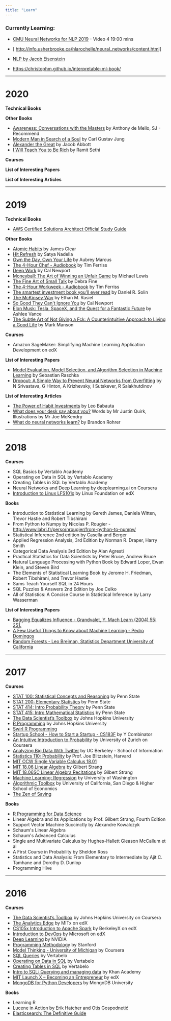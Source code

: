 ```yaml
---
title: "Learn"
---
```


### Currently Learning:

- [CMU Neural Networks for NLP 2019](https://www.youtube.com/playlist?list=PL8PYTP1V4I8Ajj7sY6sdtmjgkt7eo2VMs) - Video 4 19:00 mins




- [ http://info.usherbrooke.ca/hlarochelle/neural_networks/content.html]

- [NLP by Jacob Eisenstein](https://github.com/jacobeisenstein/gt-nlp-class/blob/master/notes/eisenstein-nlp-notes.pdf)
- https://christophm.github.io/interpretable-ml-book/
___


# 2020

**Technical Books**

**Other Books**
- [Awareness: Conversations with the Masters](https://www.amazon.com/Awareness-Conversations-SJ-Anthony-Mello-ebook/dp/B005GFBP6W) by Anthony de Mello, SJ - Recommend
- [Modern Man in Search of a Soul](https://www.amazon.com/dp/B005KK7VEI) by Carl Gustav Jung
- [Alexander the Great](https://www.amazon.com/dp/B004UJ08MW) by Jacob Abbott
- [I Will Teach You to Be Rich](https://www.amazon.com/Will-Teach-You-Be-Rich/dp/0761147489) by Ramit Sethi

**Courses**

**List of Interesting Papers**

**List of Interesting Articles**

___

# 2019

**Technical Books**
- [AWS Certified Solutions Architect Official Study Guide](https://www.amazon.com/Certified-Solutions-Architect-Official-Study-ebook/dp/B01M6W6WYD/)



**Other Books**
- [Atomic Habits](https://www.amazon.com/Atomic-Habits-Proven-Build-Break/dp/0735211299/) by James Clear
- [Hit Refresh](https://www.amazon.com/Hit-Refresh-Rediscover-Microsofts-Everyone-ebook/dp/B01HOT5SQA) by Satya Nadella
- [Own the Day, Own Your Life](https://www.amazon.com/dp/B072HLS5QJ/) by Aubrey Marcus
- [The 4-Hour Chef - Audiobook](https://tim.blog/2013/09/10/free-4-hour-chef-audiobook-download/) by Tim Ferriss
- [Deep Work](https://www.amazon.com/dp/B00X47ZVXM/) by Cal Newport
- [Moneyball: The Art of Winning an Unfair Game](https://www.amazon.com/dp/B000RH0C8G) by Michael Lewis
- [The Fine Art of Small Talk](https://www.amazon.com/dp/B000JMKSGK/) by Debra Fine
- [The 4-Hour Workweek - Audiobook](https://www.amazon.com/4-Hour-Workweek-Anywhere-Expanded-Updated/dp/B0031KN6T8) by Tim Ferriss
- [The smartest investment book you'll ever read](https://www.amazon.com/dp/B00389UV5E) by Daniel R. Solin
- [The McKinsey Way](https://www.amazon.com/dp/B000FA5KX2) by Ethan M. Rasiel
- [So Good They Can't Ignore You](https://www.amazon.com/dp/B0076DDBJ6) by Cal Newport
- [Elon Musk: Tesla, SpaceX, and the Quest for a Fantastic Future](https://www.amazon.com/dp/B00KVI76ZS) by Ashlee Vance
- [The Subtle Art of Not Giving a Fck: A Counterintuitive Approach to Living a Good Life](https://www.amazon.com/dp/B019MMUA8S) by Mark Manson

**Courses**

- Amazon SageMaker: Simplifying Machine Learning Application Development on edX

**List of Interesting Papers**
- [Model Evaluation, Model Selection, and Algorithm Selection in Machine Learning](https://sebastianraschka.com/pdf/manuscripts/model-eval.pdf) by Sebastian Raschka
- [Dropout: A Simple Way to Prevent Neural Networks from Overfitting](https://www.cs.toronto.edu/~hinton/absps/JMLRdropout.pdf) by N Srivastava, G Hinton, A Krizhevsky, I Sutskever, R Salakhutdinov

**List of Interesting Articles**
- [The Power of Habit Investments](https://zenhabits.net/bank/) by Leo Babauta
- [What does your desk say about you?](https://www.mrporter.com/journal/the-tribes/what-does-your-desk-say-about-you/462) Words by Mr Justin Quirk, Illustrations by Mr Joe McKendry
- [What do neural networks learn?](https://brohrer.github.io/what_nns_learn.html) by Brandon Rohrer

___

# 2018

**Courses**

- SQL Basics by Vertablo Academy
- Operating on Data in SQL by Vertablo Academy
- Creating Tables in SQL by Vertablo Academy
- Neural Networks and Deep Learning by deeplearning.ai on Coursera
- [Introduction to Linux LFS101x](https://www.edx.org/course/introduction-linux-linuxfoundationx-lfs101x-1) by Linux Foundation on edX

**Books**

- Introduction to Statistical Learning by Gareth James, Daniela Witten, Trevor Hastie and Robert Tibshirani
- From Python to Numpy by Nicolas P. Rougier - http://www.labri.fr/perso/nrougier/from-python-to-numpy/
- Statistical Inference 2nd edition by Casella and Berger
- Applied Regression Analysis, 3rd Edition by Norman R. Draper, Harry Smith
- Categorical Data Analysis 3rd Edition by Alan Agresti
- Practical Statistics for Data Scientists by Peter Bruce, Andrew Bruce
- Natural Language Processing with Python Book by Edward Loper, Ewan Klein, and Steven Bird
- The Elements of Statistical Learning Book by Jerome H. Friedman, Robert Tibshirani, and Trevor Hastie
- Sams Teach Yourself SQL in 24 Hours 
- SQL Puzzles & Answers 2nd Edition by Joe Celko
- All of Statistics: A Concise Course in Statistical Inference by Larry Wasserman

**List of Interesting Papers**

- [Bagging Equalizes Influence - Grandvalet, Y. Mach Learn (2004) 55: 251.](https://doi.org/10.1023/B:MACH.0000027783.34431.42) 
- [A Few Useful Things to Know about Machine Learning - Pedro Domingos](https://homes.cs.washington.edu/~pedrod/papers/cacm12.pdf)
- [Random Forests - Leo Breiman, Statistics Department University of California](https://www.stat.berkeley.edu/~breiman/randomforest2001.pdf)


___

# 2017

**Courses**

- [STAT 100: Statistical Concepts and Reasoning](https://onlinecourses.science.psu.edu/statprogram/stat100) by Penn State
- [STAT 200: Elementary Statistics](https://onlinecourses.science.psu.edu/statprogram/stat200) by Penn State
- [STAT 414: Intro Probability Theory](https://onlinecourses.science.psu.edu/stat414/) by Penn State
- [STAT 415: Intro Mathematical Statistics](https://onlinecourses.science.psu.edu/stat414/node/213) by Penn State
- [The Data Scientist’s Toolbox](https://www.coursera.org/learn/data-scientists-tools) by Johns Hopkins University
- [R Programming](https://www.coursera.org/learn/r-programming) by Johns Hopkins University
- [Swirl R Programming](http://swirlstats.com/)
- [Startup School - How to Start a Startup - CS183F](https://www.youtube.com/playlist?list=PLoROMvodv4rNpMrTeeh-627Lajh6uSUgY) by Y Combinator
- [An Intuitive Introduction to Probability](https://www.coursera.org/learn/introductiontoprobability) by University of Zurich on Coursera
- [Analyzing Big Data With Twitter](https://www.youtube.com/playlist?list=PLE8C1256A28C1487F) by UC Berkeley - School of Information
- [Statistics 110: Probability](https://projects.iq.harvard.edu/stat110/home) by Prof. Joe Blitzstein, Harvard
- [MIT OCW Single Variable Calculus 18.01](https://www.youtube.com/playlist?list=PL590CCC2BC5AF3BC1)
- [MIT 18.06 Linear Algebra](https://www.youtube.com/playlist?list=PLE7DDD91010BC51F8) by Gilbert Strang 
- [MIT 18.06SC Linear Algebra Recitations](https://www.youtube.com/playlist?list=PL221E2BBF13BECF6C) by Gilbert Strang 
- [Machine Learning: Regression](https://www.coursera.org/learn/ml-regression) by University of Washington
- [Algorithmic Toolbox](https://www.coursera.org/learn/algorithmic-toolbox/) by University of California, San Diego & Higher School of Economics
- [The Zen of Saving](https://app.novoed.com/zen-of-saving-1)

**Books**

- [R Programming for Data Science](https://leanpub.com/rprogramming)
- Linear Algebra and its Applications by Prof. Gilbert Strang, Fourth Edition
- Support Vector Machine Succinctly by Alexandre Kowalczyk
- Schaum's Linear Algebra
- Schaum's Advanced Calculus
- Single and Multivariate Calculus by Hughes-Hallett Gleason McCallum et al
- A First Course in Probability by Sheldon Ross
- Statistics and Data Analysis: From Elementary to Intermediate by Ajit C. Tamhane and Dorothy D. Dunlop
- Programming Hive


___

# 2016

**Courses**

- [The Data Scientist’s Toolbox](https://www.coursera.org/learn/data-scientists-tools) by Johns Hopkins University on Coursera
- [The Analytics Edge](https://www.edx.org/course/analytics-edge-mitx-15-071x-2) by MITx on edX
- [CS105x Introduction to Apache Spark](https://courses.edx.org/courses/course-v1:BerkeleyX+CS105x+1T2016) by BerkeleyX on edX
- [Introduction to DevOps](https://www.edx.org/course/introduction-devops-microsoft-dev212x) by Microsoft on edX
- [Deep Learning](https://developer.nvidia.com/deep-learning-courses) by NVIDIA
- [Programming Methodology](https://see.stanford.edu/Course/CS106A) by Stanford
- [Model Thinking - University of Michigan](https://www.coursera.org/learn/model-thinking) by Coursera 
- [SQL Queries](https://academy.vertabelo.com/course/sql-queries) by Vertabelo
- [Operating on Data in SQL](https://academy.vertabelo.com/course/operating-on-data-in-sql) by Vertabelo
- [Creating Tables in SQL](https://academy.vertabelo.com/course/creating-tables-in-sql) by Vertabelo
- [Intro to SQL: Querying and managing data](https://www.khanacademy.org/computing/computer-programming/sql) by Khan Academy
- [MIT Launch X – Becoming an Entrepreneur](https://www.edx.org/course/becoming-entrepreneur-mitx-launch-x) by edX
- [MongoDB for Python Developers](https://university.mongodb.com/courses/M101P/about) by MongoDB University 

**Books**

- Learning R
- Lucene in Action by Erik Hatcher and Otis Gospodnetić
- [Elasticsearch: The Definitive Guide](https://www.elastic.co/guide/en/elasticsearch/guide/current/index.html)

